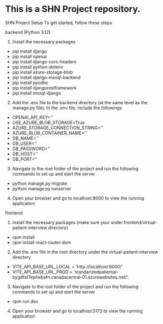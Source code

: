 This is a SHN Project repository.
=======
SHN Project Setup
To get started, follow these steps

backend (Python 3.12)
1. Install the necessary packages
- pip install django
- pip install openai
- pip install django-cors-headers
- pip install python-dotenv
- pip install azure-storage-blob
- pip install django-mssql-backend
- pip install pyodbc
- pip install djangorestframework
- pip install mssql-django

2. Add the .env file to the backend directory (at the same level as the manage.py file). In the .env file, include the followings
- OPENAI_API_KEY=''
- USE_AZURE_BLOB_STORAGE=True 
- AZURE_STORAGE_CONNECTION_STRING=''
- AZURE_BLOB_CONTAINER_NAME=''
- DB_NAME=''
- DB_USER=''
- DB_PASSWORD=''
- DB_HOST=''
- DB_PORT=''

3. Navigate to the root folder of the project and run the following commands to set up and start the server
- python manage.py migrate
- python manage.py runserver

4. Open your browser and go to localhost:8000 to view the running application

frontend
1. Install the necessary packages (make sure your under frontend/virtual-patient-interview directory)
- npm install
- npm install react-router-dom

2. Add the .env file in the root directory under the virtual-patient-interview directory
- VITE_API_BASE_URL_LOCAL = 'http://localhost:8000/'
- VITE_API_BASE_URL_PROD = 'standarizedpatientai-bygdfaf7epfwbafn.canadacentral-01.azurewebsites.net/'.
  
3. Navigate to the root folder of the project and run the following commands to set up and start the server
- npm run dev

4. Open your browser and go to localhost:5173 to view the running application
